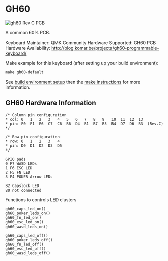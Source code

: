 GH60
===

![gh60 Rev C PCB](https://i.imgur.com/FejpoNF.jpg)

A common 60% PCB.

Keyboard Maintainer: QMK Community
Hardware Supported: GH60 PCB
Hardware Availability: http://blog.komar.be/projects/gh60-programmable-keyboard/

Make example for this keyboard (after setting up your build environment):

    make gh60-default

See [build environment setup](https://docs.qmk.fm/build_environment_setup.html) then the [make instructions](https://docs.qmk.fm/make_instructions.html) for more information.


## GH60 Hardware Information

    /* Column pin configuration
    * col: 0   1   2   3   4   5   6   7   8   9   10  11  12  13
    * pin: F0  F1  E6  C7  C6  B6  D4  B1  B7  B5  B4  D7  D6  B3  (Rev.C)
    */
     
    /* Row pin configuration
    * row: 0   1   2   3   4
    * pin: D0  D1  D2  D3  D5
    */
     
    GPIO pads
    0 F7 WASD LEDs
    1 F6 ESC LED
    2 F5 FN LED
    3 F4 POKER Arrow LEDs
     
    B2 Capslock LED
    B0 not connected
	
Functions to controls LED clusters
	
    gh60_caps_led_on()
    gh60_poker_leds_on()
    gh60_fn_led_on()
    gh60_esc_led_on()
    gh60_wasd_leds_on()
    
    gh60_caps_led_off()
    gh60_poker_leds_off()
    gh60_fn_led_off()
    gh60_esc_led_off()
    gh60_wasd_leds_off()
